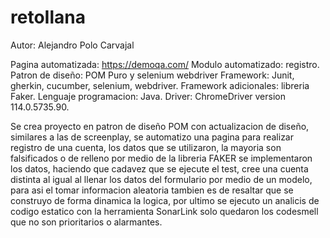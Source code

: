 # retoIlana


Autor: Alejandro Polo Carvajal

Pagina automatizada: https://demoqa.com/
Modulo automatizado: registro.
Patron de diseño: POM Puro y selenium webdriver
Framework: Junit, gherkin, cucumber, selenium, webdriver.
Framework adicionales: libreria Faker.
Lenguaje programacion: Java.
Driver: ChromeDriver version  114.0.5735.90.


Se crea proyecto  en patron de diseño POM con actualizacion de diseño,
similares a las de screenplay, se automatizo una pagina para realizar registro de
una cuenta, los datos que se utilizaron, la mayoria son falsificados o de relleno por
medio de la libreria FAKER se implementaron los datos, haciendo que cadavez que
se ejecute el test, cree una cuenta distinta al igual al llenar los datos del
formulario por medio de un modelo, para asi el tomar informacion aleatoria tambien
es de resaltar que se construyo de forma dinamica la logica, por ultimo se
ejecuto un analicis de codigo estatico con la herramienta
SonarLink solo quedaron los codesmell que no son prioritarios o alarmantes.